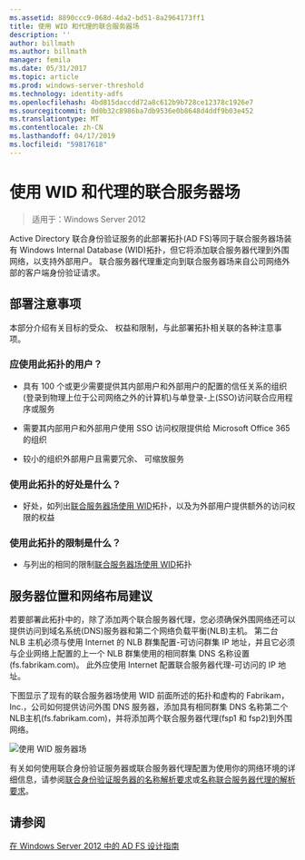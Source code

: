 ```yaml
---
ms.assetid: 8890ccc9-068d-4da2-bd51-8a2964173ff1
title: 使用 WID 和代理的联合服务器场
description: ''
author: billmath
ms.author: billmath
manager: femila
ms.date: 05/31/2017
ms.topic: article
ms.prod: windows-server-threshold
ms.technology: identity-adfs
ms.openlocfilehash: 4bd815daccdd72a8c612b9b728ce12378c1926e7
ms.sourcegitcommit: 0d0b32c8986ba7db9536e0b8648d4ddf9b03e452
ms.translationtype: MT
ms.contentlocale: zh-CN
ms.lasthandoff: 04/17/2019
ms.locfileid: "59817618"
---
```

# <a name="federation-server-farm-using-wid-and-proxies"></a>使用 WID 和代理的联合服务器场

>适用于：Windows Server 2012

Active Directory 联合身份验证服务的此部署拓扑\(AD FS\)等同于联合服务器场装有 Windows Internal Database \(WID\)拓扑，但它将添加联合服务器代理到外围网络，以支持外部用户。 联合服务器代理重定向到联合服务器场来自公司网络外部的客户端身份验证请求。  
  
## <a name="deployment-considerations"></a>部署注意事项  
本部分介绍有关目标的受众、 权益和限制，与此部署拓扑相关联的各种注意事项。  
  
### <a name="who-should-use-this-topology"></a>应使用此拓扑的用户？  
  
-   具有 100 个或更少需要提供其内部用户和外部用户的配置的信任关系的组织\(登录到物理上位于公司网络之外的计算机\)与单登录\-上\(SSO\)访问联合应用程序或服务  
  
-   需要其内部用户和外部用户使用 SSO 访问权限提供给 Microsoft Office 365 的组织  
  
-   较小的组织外部用户且需要冗余、 可缩放服务  
  
### <a name="what-are-the-benefits-of-using-this-topology"></a>使用此拓扑的好处是什么？  
  
-   好处，如列出[联合服务器场使用 WID](Federation-Server-Farm-Using-WID-2012.md)拓扑，以及为外部用户提供额外的访问权限的权益  
  
### <a name="what-are-the-limitations-of-using-this-topology"></a>使用此拓扑的限制是什么？  
  
-   与列出的相同的限制[联合服务器场使用 WID](Federation-Server-Farm-Using-WID-2012.md)拓扑  
  
## <a name="server-placement-and-network-layout-recommendations"></a>服务器位置和网络布局建议  
若要部署此拓扑中的，除了添加两个联合服务器代理，您必须确保外围网络还可以提供访问到域名系统\(DNS\)服务器和第二个网络负载平衡\(NLB\)主机。 第二台 NLB 主机必须与使用 Internet 的 NLB 群集配置\-可访问群集 IP 地址，并且它必须与企业网络上配置的上一个 NLB 群集使用的相同群集 DNS 名称设置\(fs.fabrikam.com\)。 此外应使用 Internet 配置联合服务器代理\-可访问的 IP 地址。  
  
下图显示了现有的联合服务器场使用 WID 前面所述的拓扑和虚构的 Fabrikam，Inc.，公司如何提供访问外围 DNS 服务器，添加具有相同群集 DNS 名称第二个NLB主机\(fs.fabrikam.com\)，并将添加两个联合服务器代理\(fsp1 和 fsp2\)到外围网络。  
  
![使用 WID 服务器场](media/FarmWIDProxies.gif)  
  
有关如何使用联合身份验证服务器或联合服务器代理配置为使用你的网络环境的详细信息，请参阅[联合身份验证服务器的名称解析要求](Name-Resolution-Requirements-for-Federation-Servers.md)或[名称联合服务器代理的解析要求](Name-Resolution-Requirements-for-Federation-Server-Proxies.md)。  
  
## <a name="see-also"></a>请参阅
[在 Windows Server 2012 中的 AD FS 设计指南](AD-FS-Design-Guide-in-Windows-Server-2012.md)
